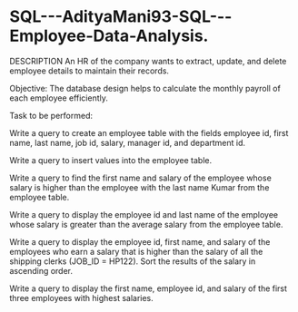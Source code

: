 # SQL---AdityaMani93-SQL---Employee-Data-Analysis.
DESCRIPTION
An HR of the company wants to extract, update, and delete employee details to maintain their records.

Objective:
The database design helps to calculate the monthly payroll of each employee efficiently.

Task to be performed:                               

Write a query to create an employee table with the fields employee id, first name, last name, job id, salary, manager id, and department id.

Write a query to insert values into the employee table.

Write a query to find the first name and salary of the employee whose salary is higher than the employee with the last name Kumar from the employee table.

Write a query to display the employee id and last name of the employee whose salary is greater than the average salary from the employee table.

Write a query to display the employee id, first name, and salary of the employees who earn a salary that is higher than the salary of all the shipping clerks (JOB_ID = HP122). Sort the results of the salary in ascending order.

Write a query to display the first name, employee id, and salary of the first three employees with highest salaries.

